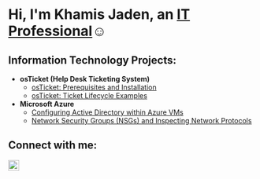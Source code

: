 <h1>Hi, I'm Khamis Jaden, an <a href="https://linkedin.com/in/Josh">IT Professional</a>☺</h1>

<h2> Information Technology Projects:</h2>

- <b>osTicket (Help Desk Ticketing System)</b>
  - [osTicket: Prerequisites and Installation](https://github.com/Khamisjaden/osticket-prereqs)
  - [osTicket: Ticket Lifecycle Examples](https://github.com/Khamisjaden/ticket-lifecycle)
- <b>Microsoft Azure</b>
  - [Configuring Active Directory within Azure VMs](https://github.com/Khamisjaden/configure-ad)
  - [Network Security Groups (NSGs) and Inspecting Network Protocols](https://github.com/Khamisjaden/azure-network-protocols)

<h2> Connect with me:</h2>

[<img align="left" alt="Khamis | LinkedIn" width="22px" src="https://cdn.jsdelivr.net/npm/simple-icons@v3/icons/linkedin.svg" />][linkedin]

[linkedin]: https://www.linkedin.com/in/khamis-jaden-2a9675333/

